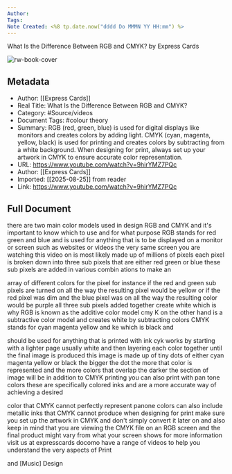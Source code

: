 ```yaml
---
Author: 
Tags:
Note Created: <%8 tp.date.now("dddd Do MMMN YY HH:mm") %>
---
```

What Is the Difference Between RGB and CMYK? by Express Cards

![rw-book-cover](https://i.ytimg.com/vi/9hirYMZ7PQc/maxresdefault.jpg?sqp=-oaymwEmCIAKENAF8quKqQMa8AEB-AH-CYAC0AWKAgwIABABGH8gEyhtMA8=&rs=AOn4CLA6fb6ZvgrawGlHqGe8fICvA4JPGw)

## Metadata
- Author: [[Express Cards]]
- Real Title: What Is the Difference Between RGB and CMYK?
- Category: #Source/videos
- Document Tags:  #colour theory 
- Summary: RGB (red, green, blue) is used for digital displays like monitors and creates colors by adding light. CMYK (cyan, magenta, yellow, black) is used for printing and creates colors by subtracting from a white background. When designing for print, always set up your artwork in CMYK to ensure accurate color representation.
- URL: https://www.youtube.com/watch?v=9hirYMZ7PQc
- Author: [[Express Cards]]
- Imported: [[2025-08-25]] from reader
- Link: https://www.youtube.com/watch?v=9hirYMZ7PQc

## Full Document
there are two main color models used in design RGB and CMYK and it's important to know which to use and for what purpose RGB stands for red green and blue and is used for anything that is to be displayed on a monitor or screen such as websites or videos the very same screen you are watching this video on is most likely made up of millions of pixels each pixel is broken down into three sub pixels that are either red green or blue these sub pixels are added in various combin ations to make an 

array of different colors for the pixel for instance if the red and green sub pixels are turned on all the way the resulting pixel would be yellow or if the red pixel was dim and the blue pixel was on all the way the resulting color would be purple all three sub pixels added together create white which is why RGB is known as the additive color model cmy K on the other hand is a subtractive color model and creates white by subtracting colors CMYK stands for cyan magenta yellow and ke which is black and 

should be used for anything that is printed with ink cyk works by starting with a lighter page usually white and then layering each color together until the final image is produced this image is made up of tiny dots of either cyan magenta yellow or black the bigger the dot the more that color is represented and the more colors that overlap the darker the section of image will be in addition to CMYK printing you can also print with pan tone colors these are specifically colored inks and are a more accurate way of achieving a desired 

color that CMYK cannot perfectly represent panone colors can also include metallic inks that CMYK cannot produce when designing for print make sure you set up the artwork in CMYK and don't simply convert it later on and also keep in mind that you are viewing the CMYK file on an RGB screen and the final product might vary from what your screen shows for more information visit us at expresscards docomo have a range of videos to help you understand the very aspects of Print 

and [Music] Design
